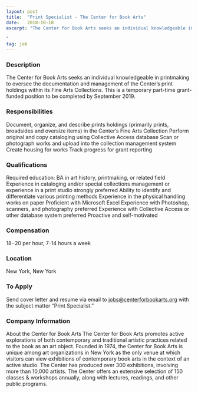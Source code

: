 ```yaml
---
layout: post
title:  "Print Specialist - The Center for Book Arts"
date:   2018-10-18
excerpt: "The Center for Book Arts seeks an individual knowledgeable in printmaking to oversee the documentation and management of the Center’s print holdings within its Fine Arts Collections. This is a temporary part-time grant-funded position to be completed by September 2019. 

"
tag: job
---
```


### Description   

The Center for Book Arts seeks an individual knowledgeable in printmaking to oversee the documentation and management of the Center’s print holdings within its Fine Arts Collections. This is a temporary part-time grant-funded position to be completed by September 2019. 




### Responsibilities   

Document, organize, and describe prints holdings (primarily prints, broadsides and oversize items) in the Center’s Fine Arts Collection 
Perform original and copy cataloging using Collective Access database
Scan or photograph works and upload into the collection management system
Create housing for works
Track progress for grant reporting



### Qualifications   

Required education: BA in art history, printmaking, or related field 
Experience in cataloging and/or special collections management or experience in a print studio strongly preferred 
Ability to identify and differentiate various printing methods
Experience in the physical handling works on paper
Proficient with Microsoft Excel
Experience with Photoshop, scanners, and photography preferred
Experience with Collective Access or other database system preferred
Proactive and self-motivated


### Compensation   

$18-$20 per hour, 7-14 hours a week


### Location   

New York, New York




### To Apply   

Send cover letter and resume via email to jobs@centerforbookarts.org with the subject matter “Print Specialist.”


### Company Information   

About the Center for Book Arts
The Center for Book Arts promotes active explorations of both contemporary and traditional artistic practices related to the book as an art object. Founded in 1974, the Center for Book Arts is unique among art organizations in New York as the only venue at which visitors can view exhibitions of contemporary book arts in the context of an active studio. The Center has produced over 300 exhibitions, involving more than 10,000 artists. The Center offers an extensive selection of 150 classes & workshops annually, along with lectures, readings, and other public programs. 




